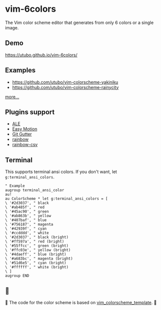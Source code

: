 # vim-6colors
The Vim color scheme editor that generates from only 6 colors or a single image.

## Demo
https://utubo.github.io/vim-6colors/

## Examples
- https://github.com/utubo/vim-colorscheme-yakiniku
- https://github.com/utubo/vim-colorscheme-rainycity

[more...](https://github.com/utubo/vim-6colors/wiki/Examples)

## Plugins support
- [ALE](https://github.com/dense-analysis/ale)
- [Easy Motion](https://github.com/easymotion/vim-easymotion)
- [Git Gutter](https://github.com/airblade/vim-gitgutter)
- [rainbow](https://github.com/luochen1990/rainbow)
- [rainbow-csv](https://github.com/mechatroner/rainbow_csv)

## Terminal
This supports terminal ansi colors.
If you don't want, let `g:terminal_ansi_colors`.
```vim
" Example
augroup terminal_ansi_color
au!
au ColorScheme * let g:terminal_ansi_colors = [
\ '#2d3037', " black
\ '#ab485f', " red
\ '#45ac90', " green
\ '#ab863b', " yellow
\ '#407baf', " blue
\ '#756187', " magenta
\ '#42939f', " cyan
\ '#ccdddd', " white
\ '#2d3037', " black (bright)
\ '#ff597a', " red (bright)
\ '#55ffcc', " green (bright)
\ '#ffc03e', " yellow (bright)
\ '#4daeff', " blue (bright)
\ '#a683bc', " magenta (bright)
\ '#51d6e5', " cyan (bright)
\ '#ffffff', " white (bright)
\ ]
augroup END
```

## 🙏
🍺
The code for the color scheme is based on  [vim_colorscheme_template](https://github.com/ggalindezb/vim_colorscheme_template).
🍺

